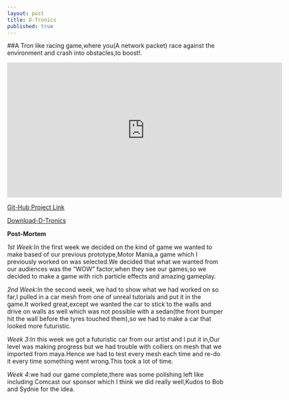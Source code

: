 ```yaml
---
layout: post
title: D-Tronics
published: true
---
```



##A Tron like racing game,where you(A network packet) race against the environment and crash into obstacles,to boost!.
<iframe width="640" height="315" src="https://www.youtube.com/embed/iB-GxmxKy3Y" frameborder="0" allowfullscreen></iframe>

[Git-Hub Project Link](https://github.com/yashasg/Rapid5 "D-Tronics")

[Download-D-Tronics](http://sydmoe.itch.io/d-tronics)

**Post-Mortem**

_1st Week_:In the first week we decided on the kind of game we wanted to make based of our
previous prototype,Motor Mania,a game which I previously worked on was selected.We
decided that what we wanted from our audiences was the “WOW” factor,when they see our
games,so we decided to make a game with rich particle effects and amazing gameplay.

_2nd Week_:In the second week, we had to show what we had worked on so far,I pulled in a
car mesh from one of unreal tutorials and put it in the game.It worked great,except we
wanted the car to stick to the walls and drive on walls as well which was not possible with a
sedan(the front bumper hit the wall before the tyres touched them),so we had to make a
car that looked more futuristic.

_Week 3_:In this week we got a futuristic car from our artist and I put it in,Our level was
making progress but we had trouble with colliers on mesh that we imported from
maya.Hence we had to test every mesh each time and re-do it every time something went
wrong.This took a lot of time.

_Week 4_:we had our game complete,there was some polishing left like
including Comcast our sponsor which I think we did really well,Kudos to Bob and Sydnie for
the idea.
